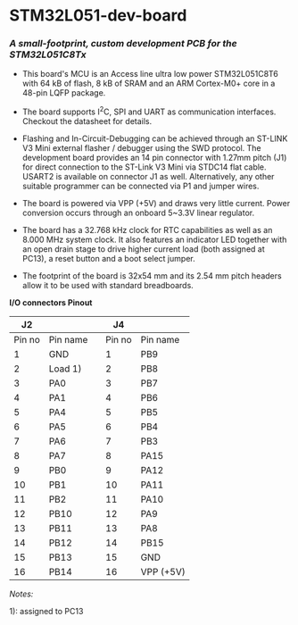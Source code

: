 # STM32L051-dev-board
### ***A small-footprint, custom development PCB for the STM32L051C8Tx***

* This board's MCU is an Access line ultra low power STM32L051C8T6 with 64 kB of flash, 8 kB of SRAM and an ARM Cortex-M0+ core in a 48-pin LQFP package.

* The board supports I<sup>2</sup>C, SPI and UART as communication interfaces. Checkout the datasheet for details.
* Flashing and In-Circuit-Debugging can be achieved through an ST-LINK V3 Mini external flasher / debugger using the SWD protocol. The development board provides an 14 pin connector with 1.27mm pitch (J1) for direct connection to the ST-Link V3 Mini via STDC14 flat
cable. USART2 is available on connector J1 as well. Alternatively, any other suitable programmer can be connected via P1 and jumper wires.
* The board is powered via VPP (+5V) and draws very little current. Power conversion occurs through an onboard 5~3.3V linear regulator.
* The board has a 32.768 kHz clock for RTC capabilities as well as an 8.000 MHz system clock. It also features an indicator LED together with an open drain stage to drive higher current load (both assigned at PC13), a reset button and a boot select jumper.
* The footprint of the board is 32x54 mm and its 2.54 mm pitch headers allow it to be used with standard breadboards.


**I/O connectors Pinout**

| J2     |          |   | J4     |           |
|--------|----------|---|--------|-----------|
| Pin no | Pin name |   | Pin no | Pin name  |
| 1      | GND      |   | 1      | PB9       |
| 2      | Load 1)  |   | 2      | PB8       |
| 3      | PA0      |   | 3      | PB7       |
| 4      | PA1      |   | 4      | PB6       |
| 5      | PA4      |   | 5      | PB5       |
| 6      | PA5      |   | 6      | PB4       |
| 7      | PA6      |   | 7      | PB3       |
| 8      | PA7      |   | 8      | PA15      |
| 9      | PB0      |   | 9      | PA12      |
| 10     | PB1      |   | 10     | PA11      |
| 11     | PB2      |   | 11     | PA10      |
| 12     | PB10     |   | 12     | PA9       |
| 13     | PB11     |   | 13     | PA8       |
| 14     | PB12     |   | 14     | PB15      |
| 15     | PB13     |   | 15     | GND       |
| 16     | PB14     |   | 16     | VPP (+5V) |

*Notes:*

1): assigned to PC13 

